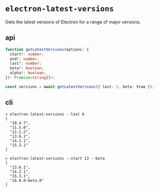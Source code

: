 # `electron-latest-versions`

Gets the latest versions of Electron for a range of major versions.

## api

```ts
function getLatestVersions(options: {
  start?: number;
  end?: number;
  last?: number;
  beta?: boolean;
  alpha?: boolean;
}): Promise<string[]>;

const versions = await getLatestVersions({ last: 5, beta: true });
```

## cli

```shell
> electron-latest-versions --last 6
[
  "10.4.7",
  "11.5.0",
  "12.2.2",
  "13.6.1",
  "14.2.1",
  "15.3.1"
]
```

```shell
> electron-latest-versions --start 13 --beta
[
  "13.6.1",
  "14.2.1",
  "15.3.1",
  "16.0.0-beta.8"
]
```
